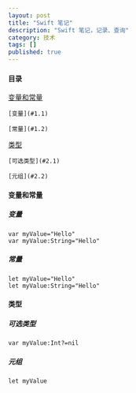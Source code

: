 ```yaml
---
layout: post
title: "Swift 笔记"
description: "Swift 笔记，记录、查询"
category: 技术
tags: []
published: true
---
```


#### 目录 ####

[变量和常量](#1)
	
	[变量](#1.1)

	[常量](#1.2)

[类型](#2)
	
	[可选类型](#2.1)

	[元组](#2.2)

<h4 id='1'>变量和常量</h4>

<h5 id='1.1'>变量</h5>

	var myValue="Hello"
	var myValue:String="Hello"

<h5 id='1.2'>常量</h5>

	let myValue="Hello"
	let myValue:String="Hello"

<h4 id='2'>类型</h4>

<h5 id='2.1'>可选类型</h5>
	
	var myValue:Int?=nil

<h5 id='2.2'>元组</h5>

	let myValue
